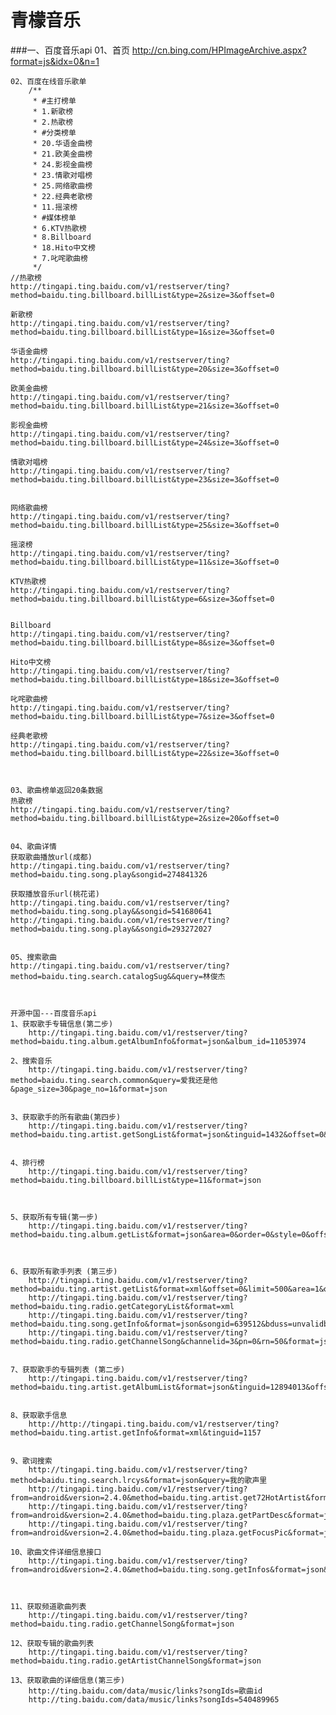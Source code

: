 # 青檬音乐
###一、百度音乐api
	01、首页
		http://cn.bing.com/HPImageArchive.aspx?format=js&idx=0&n=1

	02、百度在线音乐歌单
	    /**
	     * #主打榜单
	     * 1.新歌榜
	     * 2.热歌榜
	     * #分类榜单
	     * 20.华语金曲榜
	     * 21.欧美金曲榜
	     * 24.影视金曲榜
	     * 23.情歌对唱榜
	     * 25.网络歌曲榜
	     * 22.经典老歌榜
	     * 11.摇滚榜
	     * #媒体榜单
	     * 6.KTV热歌榜
	     * 8.Billboard
	     * 18.Hito中文榜
	     * 7.叱咤歌曲榜
	     */
	//热歌榜
	http://tingapi.ting.baidu.com/v1/restserver/ting?method=baidu.ting.billboard.billList&type=2&size=3&offset=0
	
	新歌榜
	http://tingapi.ting.baidu.com/v1/restserver/ting?method=baidu.ting.billboard.billList&type=1&size=3&offset=0

	华语金曲榜
	http://tingapi.ting.baidu.com/v1/restserver/ting?method=baidu.ting.billboard.billList&type=20&size=3&offset=0

	欧美金曲榜
	http://tingapi.ting.baidu.com/v1/restserver/ting?method=baidu.ting.billboard.billList&type=21&size=3&offset=0

	影视金曲榜
	http://tingapi.ting.baidu.com/v1/restserver/ting?method=baidu.ting.billboard.billList&type=24&size=3&offset=0

	情歌对唱榜
	http://tingapi.ting.baidu.com/v1/restserver/ting?method=baidu.ting.billboard.billList&type=23&size=3&offset=0


	网络歌曲榜
	http://tingapi.ting.baidu.com/v1/restserver/ting?method=baidu.ting.billboard.billList&type=25&size=3&offset=0

	摇滚榜
	http://tingapi.ting.baidu.com/v1/restserver/ting?method=baidu.ting.billboard.billList&type=11&size=3&offset=0

	KTV热歌榜
	http://tingapi.ting.baidu.com/v1/restserver/ting?method=baidu.ting.billboard.billList&type=6&size=3&offset=0


	Billboard
	http://tingapi.ting.baidu.com/v1/restserver/ting?method=baidu.ting.billboard.billList&type=8&size=3&offset=0

	Hito中文榜
	http://tingapi.ting.baidu.com/v1/restserver/ting?method=baidu.ting.billboard.billList&type=18&size=3&offset=0

	叱咤歌曲榜
	http://tingapi.ting.baidu.com/v1/restserver/ting?method=baidu.ting.billboard.billList&type=7&size=3&offset=0

	经典老歌榜
	http://tingapi.ting.baidu.com/v1/restserver/ting?method=baidu.ting.billboard.billList&type=22&size=3&offset=0
	


	03、歌曲榜单返回20条数据
	热歌榜
	http://tingapi.ting.baidu.com/v1/restserver/ting?method=baidu.ting.billboard.billList&type=2&size=20&offset=0


	04、歌曲详情
	获取歌曲播放url(成都)
	http://tingapi.ting.baidu.com/v1/restserver/ting?method=baidu.ting.song.play&songid=274841326
	
	获取播放音乐url(桃花诺)
	http://tingapi.ting.baidu.com/v1/restserver/ting?method=baidu.ting.song.play&&songid=541680641
	http://tingapi.ting.baidu.com/v1/restserver/ting?method=baidu.ting.song.play&&songid=293272027


	05、搜索歌曲
	http://tingapi.ting.baidu.com/v1/restserver/ting?method=baidu.ting.search.catalogSug&&query=林俊杰



	开源中国---百度音乐api
	1、获取歌手专辑信息(第二步)
		http://tingapi.ting.baidu.com/v1/restserver/ting?method=baidu.ting.album.getAlbumInfo&format=json&album_id=11053974

	2、搜索音乐
		http://tingapi.ting.baidu.com/v1/restserver/ting?method=baidu.ting.search.common&query=爱我还是他&page_size=30&page_no=1&format=json

	
	3、获取歌手的所有歌曲(第四步)
		http://tingapi.ting.baidu.com/v1/restserver/ting?method=baidu.ting.artist.getSongList&format=json&tinguid=1432&offset=0&limits=30&order=2

	
	4、排行榜
		http://tingapi.ting.baidu.com/v1/restserver/ting?method=baidu.ting.billboard.billList&type=11&format=json


	
	5、获取所有专辑(第一步)
		http://tingapi.ting.baidu.com/v1/restserver/ting?method=baidu.ting.album.getList&format=json&area=0&order=0&style=0&offset=0&limit=10&is_recommend=1

	

	6、获取所有歌手列表 (第三步)
		http://tingapi.ting.baidu.com/v1/restserver/ting?method=baidu.ting.artist.getList&format=xml&offset=0&limit=500&area=1&order=1&sex=3&abc=0
		http://tingapi.ting.baidu.com/v1/restserver/ting?method=baidu.ting.radio.getCategoryList&format=xml
		http://tingapi.ting.baidu.com/v1/restserver/ting?method=baidu.ting.song.getInfo&format=json&songid=639512&bduss=unvalidbduss
		http://tingapi.ting.baidu.com/v1/restserver/ting?method=baidu.ting.radio.getChannelSong&channelid=3&pn=0&rn=50&format=json&key=34737226

	
	7、获取歌手的专辑列表 (第二步)
		http://tingapi.ting.baidu.com/v1/restserver/ting?method=baidu.ting.artist.getAlbumList&format=json&tinguid=12894013&offset=0&limits=10&order=1


	8、获取歌手信息
		http://http://tingapi.ting.baidu.com/v1/restserver/ting?method=baidu.ting.artist.getInfo&format=xml&tinguid=1157

	
	9、歌词搜索 
		http://tingapi.ting.baidu.com/v1/restserver/ting?method=baidu.ting.search.lrcys&format=json&query=我的歌声里
		http://tingapi.ting.baidu.com/v1/restserver/ting?from=android&version=2.4.0&method=baidu.ting.artist.get72HotArtist&format=json&order=1&offset=0&limit=50
		http://tingapi.ting.baidu.com/v1/restserver/ting?from=android&version=2.4.0&method=baidu.ting.plaza.getPartDesc&format=json
		http://tingapi.ting.baidu.com/v1/restserver/ting?from=android&version=2.4.0&method=baidu.ting.plaza.getFocusPic&format=json&limit=111

	10、歌曲文件详细信息接口
		http://tingapi.ting.baidu.com/v1/restserver/ting?from=android&version=2.4.0&method=baidu.ting.song.getInfos&format=json&songid=354387&ts=1354960702678&e=pOwOqqTY0fS5jmtSdOJBh4XW4rQHDI7EhrJgILD3Z%2FQ%3D&nw=1&bduss=

	

	11、获取频道歌曲列表
		http://tingapi.ting.baidu.com/v1/restserver/ting?method=baidu.ting.radio.getChannelSong&format=json

	12、获取专辑的歌曲列表 
		http://tingapi.ting.baidu.com/v1/restserver/ting?method=baidu.ting.radio.getArtistChannelSong&format=json

	13、获取歌曲的详细信息(第三步)
		http://ting.baidu.com/data/music/links?songIds=歌曲id
		http://ting.baidu.com/data/music/links?songIds=540489965
